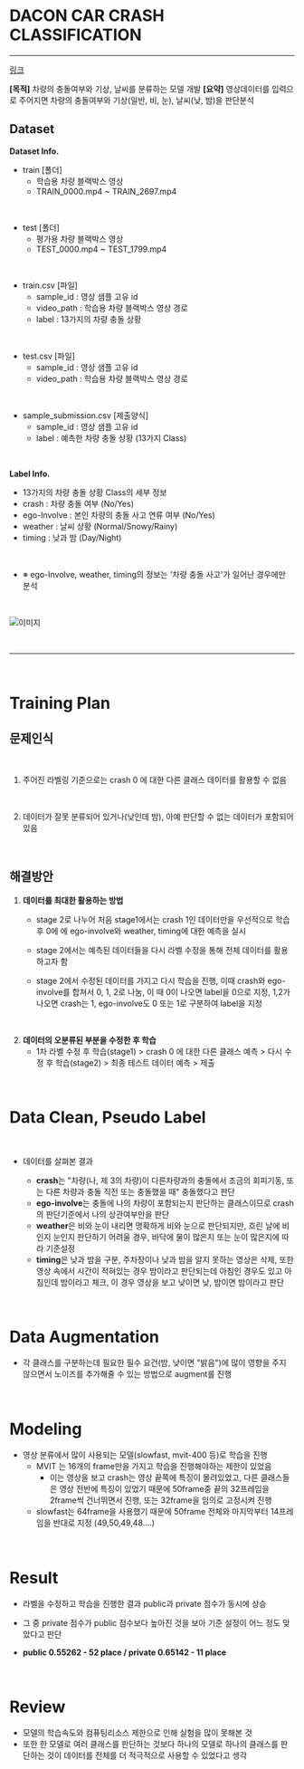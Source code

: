 # DACON CAR CRASH CLASSIFICATION 

--- 


[링크](https://dacon.io/competitions/official/236064/overview/description)

<!-- ![v2](https://user-images.githubusercontent.com/84311270/174434235-a5149804-4091-4d9e-808f-49c86fa7bbac.png) -->

**[목적]** 차량의 충돌여부와 기상, 날씨를 분류하는 모델 개발
**[요약]** 영상데이터를 입력으로 주어지면 차량의 충돌여부와 기상(일반, 비, 눈), 날씨(낮, 밤)을 판단분석

## Dataset  

**Dataset Info.**

- train [폴더]
  - 학습용 차량 블랙박스 영상
  - TRAIN_0000.mp4 ~ TRAIN_2697.mp4

<br>

- test [폴더]
  - 평가용 차량 블랙박스 영상
  - TEST_0000.mp4 ~ TEST_1799.mp4

<br>


- train.csv [파일]
  - sample_id : 영상 샘플 고유 id
  - video_path : 학습용 차량 블랙박스 영상 경로
  - label : 13가지의 차량 충돌 상황

<br>


- test.csv [파일]
  - sample_id : 영상 샘플 고유 id
  - video_path : 학습용 차량 블랙박스 영상 경로

<br>


- sample_submission.csv [제출양식]
  - sample_id : 영상 샘플 고유 id
  - label : 예측한 차량 충돌 상황 (13가지 Class)

<br>

**Label Info.**

- 13가지의 차량 충돌 상황 Class의 세부 정보
- crash : 차량 충돌 여부 (No/Yes)
- ego-Involve : 본인 차량의 충돌 사고 연류 여부 (No/Yes)
- weather : 날씨 상황 (Normal/Snowy/Rainy)
- timing : 낮과 밤 (Day/Night)

<br>

- ※ ego-Involve, weather, timing의 정보는 '차량 충돌 사고'가 일어난 경우에만 분석

<br>

![이미지](https://dacon.s3.ap-northeast-2.amazonaws.com/competition/236064/editor-image/1675581601829146.jpeg)

<br>

------------------


<br>
  
# Training Plan

## 문제인식

<br>

1. 주어진 라벨링 기준으로는 crash 0 에 대한 다른 클래스 데이터를 활용할 수 없음

<br>

2. 데이터가 잘못 분류되어 있거나(낮인데 밤), 아예 판단할 수 없는 데이터가 포함되어 있음

<br>

## 해결방안

1. **데이터를 최대한 활용하는 방법**

   - stage 2로 나누어 처음 stage1에서는 crash 1인 데이터만을 우선적으로 학습 후 0에 에 ego-involve와 weather, timing에 대한 예측을 실시

   - stage 2에서는 예측된 데이터들을 다시 라벨 수정을 통해 전체 데이터를 활용하고자 함

   - stage 2에서 수정된 데이터를 가지고 다시 학습을 진행, 이때 crash와 ego-involve를 합쳐서 0, 1, 2로 나눔, 이 때 0이 나오면 label을 0으로 지정, 1,2가 나오면 crash는 1, ego-involve도 0 또는 1로 구분하여 label을 지정

<br>

2. **데이터의 오분류된 부분을 수정한 후 학습**
   - 1차 라벨 수정 후 학습(stage1) > crash 0 에 대한 다른 클래스 예측 > 다시 수정 후 학습(stage2) > 최종 테스트 데이터 예측 > 제출

<br>

# Data Clean, Pseudo Label

<br>

- 데이터를 살펴본 결과

    - **crash**는 "차량(나, 제 3의 차량)이 다른차량과의 충돌에서 조금의 회피기동, 또는 다른 차량과 충돌 직전 또는 충돌했을 때"  충돌했다고 판단
    - **ego-involve**는 충돌에 나의 차량이 포함되는지 판단하는 클래스이므로 crash의 판단기준에서 나의 상관여부만을 판단
    - **weather**은 비와 눈이 내리면 명확하게 비와 눈으로 판단되지만, 흐린 날에 비인지 눈인지 판단하기 어려울 경우, 바닥에 물이 많은지 또는 눈이 많은지에 따라 기준설정
    - **timing**은 낮과 밤을 구분, 주차장이나 낮과 밤을 알지 못하는 영상은 삭제, 또한 영상 속에서 시간이 적혀있는 경우 밤이라고 판단되는데 아침인 경우도 있고 아침인데 밤이라고 체크, 이 경우 영상을 보고 낮이면 낮, 밤이면 밤이라고 판단

<br>

# Data Augmentation

- 각 클래스를 구분하는데 필요한 필수 요건(밤, 낮이면 "밝음")에 많이 영향을 주지 않으면서 노이즈를 추가해줄 수 있는 방법으로 augment를 진행

<br>

# Modeling

- 영상 분류에서 많이 사용되는 모델(slowfast, mvit-400 등)로 학습을 진행
    - MVIT 는 16개의 frame만을 가지고 학습을 진행해야하는 제한이 있었음
        - 이는 영상을 보고 crash는 영상 끝쪽에 특징이 몰려있었고, 다른 클래스들은 영상 전반에 특징이 있었기 때문에 50frame중 끝의 32프레임을 2frame씩 건너뛰면서 진행, 또는 32frame을 임의로 고정시켜 진행
    - slowfast는 64frame을 사용했기 때문에 50frame 전체와 마지막부터 14프레임을 반대로 지정 (49,50,49,48....)


<br>

# Result

- 라벨을 수정하고 학습을 진행한 결과 public과 private 점수가 동시에 상승
- 그 중 private 점수가 public 점수보다 높아진 것을 보아 기준 설정이 어느 정도 맞았다고 판단

- **public 0.55262 - 52 place / private 0.65142 - 11 place**

<br>

# Review

- 모델의 학습속도와 컴퓨팅리소스 제한으로 인해 실험을 많이 못해본 것
- 또한 한 모델로 여러 클래스를 판단하는 것보다 하나의 모델로 하나의 클래스를 판단하는 것이 데이터를 전체를 더 적극적으로 사용할 수 있었다고 생각